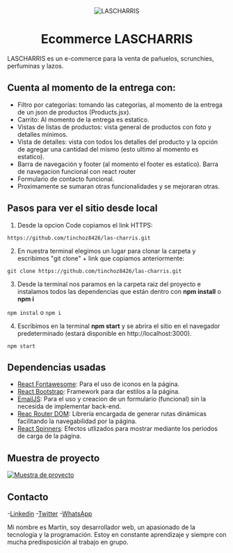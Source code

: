<div align="center">
  <img src="https://res.cloudinary.com/tinchoz8426/image/upload/v1637370507/charrismd_r4fbdv.png" alt="LASCHARRIS"/>
</div>

<h1 align="center">Ecommerce LASCHARRIS</h1>

LASCHARRIS es un e-commerce para la venta de pañuelos, scrunchies, perfuminas y lazos.

## Cuenta al momento de la entrega con:
- Filtro por categorías: tomando las categorías, al momento de la entrega de un json de productos (Products.jsx).
- Carrito: Al momento de la entrega es estatico.
- Vistas de listas de productos: vista general de productos con foto y detalles mínimos.
- Vista de detalles: vista con todos los detalles del producto y la opción de agregar una cantidad del mismo (esto ultimo al momento es estatico).
- Barra de navegación y footer (al momento el footer es estatico). Barra de navegacion funcional con react router
- Formulario de contacto funcional.
- Proximamente se sumaran otras funcionalidades y se mejoraran otras.

## Pasos para ver el sitio desde local
1. Desde la opcion Code copiamos el link HTTPS:

`https://github.com/tinchoz8426/las-charris.git`

2. En nuestra terminal elegimos un lugar para clonar la carpeta y escribimos "git clone" + link que copiamos anteriormente:

`git clone https://github.com/tinchoz8426/las-charris.git`

3. Desde la terminal nos paramos en la carpeta raiz del proyecto e instalamos todos las dependencias que están dentro con **npm install** o **npm i**

`npm instal` o `npm i`

4. Escribimos en la terminal **npm start** y se abrira el sitio en el navegador predeterminado (estará disponible en http://localhost:3000).

`npm start`

## Dependencias usadas
- [React Fontawesome](https://fontawesome.com/v5.15/how-to-use/on-the-web/using-with/react "React Fontawesome"): Para el uso de iconos en la página.
- [React Bootstrap](https://react-bootstrap.github.io/ "React Bootstrap"): Framework para dar estilos a la página.
- [EmailJS](https://www.emailjs.com/ "EmailJS"): Para el uso y creacion de un formulario (funcional) sin la necesida de implementar back-end.
- [Reac Router DOM](https://www.npmjs.com/package/react-router-dom "Reac Router DOM"): Librería encargada de generar rutas dinámicas facilitando la navegabilidad por la página.
- [React Spinners](https://www.npmjs.com/package/react-spinners "React Spinners"): Efectos utlizados para mostrar mediante los periodos de carga de la página.

## Muestra de proyecto
[![Muestra de proyecto](https://media.giphy.com/media/dkrWTjy8Nz3NW0iUPW/giphy.gif "Muestra de proyecto")](https://media.giphy.com/media/dkrWTjy8Nz3NW0iUPW/giphy.gif "Muestra de proyecto")

## Contacto
-[Linkedin](https://www.linkedin.com/in/enzo-martin-zotti/ "Linkedin")
-[Twitter](https://twitter.com/tinchoz8426 "Twitter")
-[WhatsApp](https://wa.link/pj26mm "WhatsApp")

Mi nombre es Martín, soy desarrollador web, un apasionado de la tecnología y la programación. Estoy en constante aprendizaje y siempre con mucha predisposición al trabajo en grupo.
